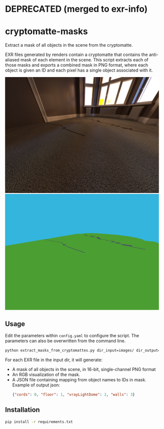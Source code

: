 # DEPRECATED (merged to exr-info)
# cryptomatte-masks
Extract a mask of all objects in the scene from the cryptomatte.

EXR files generated by renders contain a cryptomatte that contains the anti-aliased mask of each
element in the scene. This script extracts each of those masks and exports a combined mask in PNG format,
where each object is given an ID and each pixel has a single object associated with it.

![rgb](images/cam_int_2.rgb.png)
![rgb](images/cam_int_2.segments_rgb.png)

## Usage
Edit the parameters within `config.yaml` to configure the script. The parameters can also be
overwritten from the command line.

```bash
python extract_masks_from_cryptomattes.py dir_input=images/ dir_output=images/
```

For each EXR file in the input dir, it will generate:
 - A mask of all objects in the scene, in 16-bit, single-channel PNG format 
 - An RGB visualization of the mask.
 - A JSON file containing mapping from object names to IDs in mask. Example of output json:
    ```json
    {"cords": 0, "floor": 1, "vrayLightDome": 2, "walls": 3}
    ```

## Installation

```bash
pip install -r requirements.txt
```
